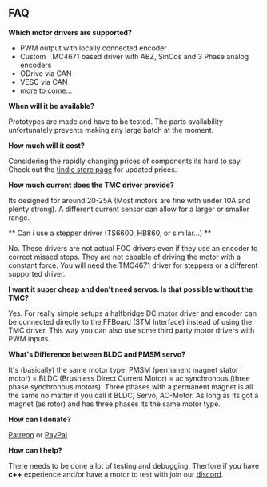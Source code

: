 ## FAQ

**Which motor drivers are supported?**

* PWM output with locally connected encoder
* Custom TMC4671 based driver with ABZ, SinCos and 3 Phase analog encoders
* ODrive via CAN
* VESC via CAN
* more to come...

**When will it be available?**

Prototypes are made and have to be tested. The parts availability unfortunately prevents making any large batch at the moment.

**How much will it cost?**

Considering the rapidly changing prices of components its hard to say. 
Check out the [tindie store page](https://www.tindie.com/stores/gigawipf/) for updated prices.

**How much current does the TMC driver provide?**

Its designed for around 20-25A (Most motors are fine with under 10A and plenty strong). A different current sensor can allow for a larger or smaller range.

** Can i use a stepper driver (TS6600, HB860, or similar...) **

No. These drivers are not actual FOC drivers even if they use an encoder to correct missed steps.
They are not capable of driving the motor with a constant force. You will need the TMC4671 driver for steppers or a different supported driver.

**I want it super cheap and don't need servos. Is that possible without the TMC?**

Yes. For really simple setups a halfbridge DC motor driver and encoder can be connected directly to the FFBoard (STM Interface) instead of using the TMC driver.
This way you can also use some third party motor drivers with PWM inputs.

**What's Difference between BLDC and PMSM servo?**

It's (basically) the same motor type.
PMSM (permanent magnet stator motor) = BLDC (Brushless Direct Current Motor) = ac synchronous (three phase synchronous motors).
Three phases with a permanent magnet is all the same no matter if you call it BLDC, Servo, AC-Motor. As long as its got a magnet (as rotor) and has three phases its the same motor type.

**How can I donate?**

[Patreon](https://www.patreon.com/gigawipf) or [PayPal](https://www.paypal.com/cgi-bin/webscr?cmd=_s-xclick&hosted_button_id=B23BD5FGD5CH8&source=url)

**How can I help?**

There needs to be done a lot of testing and debugging. Therfore if you have **c++** experience and/or have a motor to test with join our [discord](https://discord.gg/gHtnEcP).
